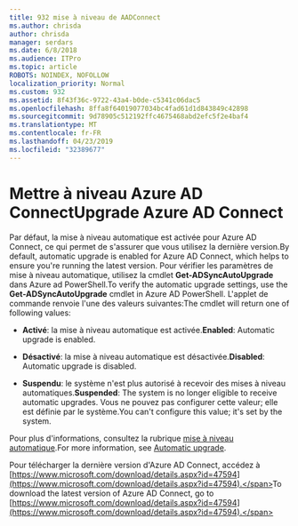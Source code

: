 ```yaml
---
title: 932 mise à niveau de AADConnect
ms.author: chrisda
author: chrisda
manager: serdars
ms.date: 6/8/2018
ms.audience: ITPro
ms.topic: article
ROBOTS: NOINDEX, NOFOLLOW
localization_priority: Normal
ms.custom: 932
ms.assetid: 8f43f36c-9722-43a4-b0de-c5341c06dac5
ms.openlocfilehash: 8ffa8f64019077034bc4fad61d1d843849c42898
ms.sourcegitcommit: 9d78905c512192ffc4675468abd2efc5f2e4baf4
ms.translationtype: MT
ms.contentlocale: fr-FR
ms.lasthandoff: 04/23/2019
ms.locfileid: "32389677"
---
```

# <a name="upgrade-azure-ad-connect"></a><span data-ttu-id="32358-102">Mettre à niveau Azure AD Connect</span><span class="sxs-lookup"><span data-stu-id="32358-102">Upgrade Azure AD Connect</span></span>

<span data-ttu-id="32358-103">Par défaut, la mise à niveau automatique est activée pour Azure AD Connect, ce qui permet de s'assurer que vous utilisez la dernière version.</span><span class="sxs-lookup"><span data-stu-id="32358-103">By default, automatic upgrade is enabled for Azure AD Connect, which helps to ensure you're running the latest version.</span></span> <span data-ttu-id="32358-104">Pour vérifier les paramètres de mise à niveau automatique, utilisez la cmdlet **Get-ADSyncAutoUpgrade** dans Azure ad PowerShell.</span><span class="sxs-lookup"><span data-stu-id="32358-104">To verify the automatic upgrade settings, use the **Get-ADSyncAutoUpgrade** cmdlet in Azure AD PowerShell.</span></span> <span data-ttu-id="32358-105">L'applet de commande renvoie l'une des valeurs suivantes:</span><span class="sxs-lookup"><span data-stu-id="32358-105">The cmdlet will return one of following values:</span></span> 

- <span data-ttu-id="32358-106">**Activé**: la mise à niveau automatique est activée.</span><span class="sxs-lookup"><span data-stu-id="32358-106">**Enabled**: Automatic upgrade is enabled.</span></span>

- <span data-ttu-id="32358-107">**Désactivé**: la mise à niveau automatique est désactivée.</span><span class="sxs-lookup"><span data-stu-id="32358-107">**Disabled**: Automatic upgrade is disabled.</span></span>

- <span data-ttu-id="32358-108">**Suspendu**: le système n'est plus autorisé à recevoir des mises à niveau automatiques.</span><span class="sxs-lookup"><span data-stu-id="32358-108">**Suspended**: The system is no longer eligible to receive automatic upgrades.</span></span> <span data-ttu-id="32358-109">Vous ne pouvez pas configurer cette valeur; elle est définie par le système.</span><span class="sxs-lookup"><span data-stu-id="32358-109">You can't configure this value; it's set by the system.</span></span> 

<span data-ttu-id="32358-110">Pour plus d'informations, consultez la rubrique [mise à niveau automatique](https://docs.microsoft.com/azure/active-directory/connect/active-directory-aadconnect-feature-automatic-upgrade).</span><span class="sxs-lookup"><span data-stu-id="32358-110">For more information, see [Automatic upgrade](https://docs.microsoft.com/azure/active-directory/connect/active-directory-aadconnect-feature-automatic-upgrade).</span></span>

<span data-ttu-id="32358-111">Pour télécharger la dernière version d'Azure AD Connect, accédez à [https://www.microsoft.com/download/details.aspx?id=47594](https://www.microsoft.com/download/details.aspx?id=47594).</span><span class="sxs-lookup"><span data-stu-id="32358-111">To download the latest version of Azure AD Connect, go to [https://www.microsoft.com/download/details.aspx?id=47594](https://www.microsoft.com/download/details.aspx?id=47594).</span></span>
